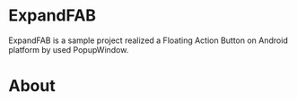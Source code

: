 # ExpandFAB
ExpandFAB is a sample project realized a Floating Action Button on Android platform by used PopupWindow.
# About
